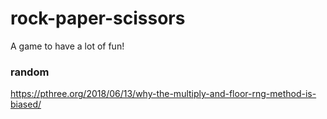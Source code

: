 # rock-paper-scissors
A game to have a lot of fun!



### random
https://pthree.org/2018/06/13/why-the-multiply-and-floor-rng-method-is-biased/
